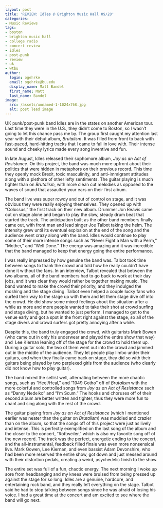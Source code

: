 ```yaml
---
layout: post
title: 'REVIEW: Idles @ Brighton Music Hall 09/20'
categories:
- Music Reviews
tags:
- boston
- brighton music hall
- college radio
- concert review
- idles
- post-punk
- review
- uk
- wtbu
author:
  login: ogehrke
  email: ogehrke@bu.edu
  display_name: Matt Bandel
  first_name: Matt
  last_name: Bandel
image:
  src: /assets/unnamed-1-1024x768.jpg
  alt: post lead image
---
```

UK punk/post-punk band Idles are in the states on another American tour. Last time they were in the U.S., they didn’t come to Boston, so I wasn’t going to let this chance pass me by. The group first caught my attention last year with their debut album, _Brutalism_. It was filled from front to back with fast-paced, hard-hitting tracks that I came to fall in love with. Their intense sound and cheeky lyrics made every song inventive and fun.

In late August, Idles released their sophomore album, _Joy as an Act of Resistance_. On this project, the band was much more upfront about their politics that were hidden in metaphors on their previous record. This time they openly mock Brexit, toxic masculinity, and anti-immigrant attitudes along with a plethora of other lefty sentiments. The guitar playing is much tighter than on _Brutalism_, with more clean cut melodies as opposed to the waves of sound that assaulted your ears on their first album.

The band live was super rowdy and out of control on stage, and it was obvious they were really enjoying themselves. They opened up with “Colossus,” the first track on their new album. Drummer Jon Beavis came out on stage alone and began to play the slow, steady drum beat that started the track. The anticipation built as the other band members finally came out, with front man and lead singer Joe Talbot taking the helm. The intensity grew until its eventual explosion at the end of the song and the audience went crazy along with the band. Idles would continue to play some of their more intense songs such as “Never Fight a Man with a Perm,” “Mother,” and “Well Done.” The energy was amazing and it was incredible that the band managed to keep that energy going the entire performance.

I was really impressed by how genuine the band was. Talbot took time between songs to thank the crowd and told how he really couldn’t have done it without the fans. In an interview, Talbot revealed that between the two albums, all of the band members had to go back to work at their day jobs, and it was clear they would rather be together making music. The band wanted to make the crowd their priority, and they indulged the moshing and the stage diving. Talbot even helped a couple lucky fans who surfed their way to the stage up with them and let them stage dive off into the crowd. He did show some mixed feelings about the situation after a while as more and more people wanted to take their shot at crowd surfing and stage diving, but he wanted to just perform. I managed to get to the venue early and got a spot in the front right against the stage, so all of the stage divers and crowd surfers got pretty annoying after a while.

Despite this, the band truly engaged the crowd, with guitarists Mark Bowen (who came out in only his underwear and played the entire show that way) and  Lee Kiernan leaning off of the stage for the crowd to hold them up. During a guitar solo, the two of them went out into the crowd and jammed out in the middle of the audience. They let people play limbo under their guitars, and when they finally came back on stage, they did so with their guitars being played by two perplexed girls from the audience (who clearly did not know how to play guitar).

The band mixed the setlist well, alternating between the more chaotic songs, such as “Heel/Heal,” and “1049 Gotho” off of _Brutalism_ with the more colorful and controlled songs from _Joy as an Act of Resistance_ such as “Danny Nedelko” and “I’m Scum.” The hooks and choruses off of their second album are better written and tighter, thus they were more fun to chant and sing along with the rest of the crowd.

The guitar playing from _Joy as an Act of Resistance_ (which I mentioned earlier was neater than the guitar on _Brutalism_) was muddied and crazier than on the album, so that the songs off of this project were just as lively and intense. This is perfectly exemplified on the last song of the album and the closer to the concert, “Rottweiler,” which is also my favorite song off of the new record. The track was the perfect, energetic ending to the concert, and the all-instrumental, feedback filled finale was even more nonsensical live. Mark Gowen, Lee Kiernan, and even bassist Adam Devonshire, who had been more reserved the entire show, got down and just messed around with their distortion pedals, creating a weird, psychedelic finish to the show.

The entire set was full of a fun, chaotic energy. The next morning I woke up sore from headbanging and my knees were bruised from being pressed up against the stage for so long. Idles are a genuine, hardcore, and entertaining rock band, and they really left everything on the stage. Talbot said he had to stop talking between songs since he was afraid of losing his voice. I had a great time at the concert and am excited to see where the band will go next.